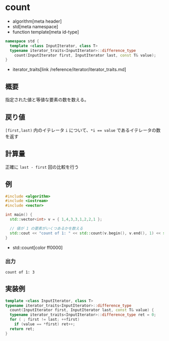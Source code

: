 # count
* algorithm[meta header]
* std[meta namespace]
* function template[meta id-type]

```cpp
namespace std {
  template <class InputIterator, class T>
  typename iterator_traits<InputIterator>::difference_type
    count(InputIterator first, InputIterator last, const T& value);
}
```
* iterator_traits[link /reference/iterator/iterator_traits.md]

## 概要
指定された値と等値な要素の数を数える。


## 戻り値
`[first,last)` 内のイテレータ `i` について、`*i == value` であるイテレータの数を返す


## 計算量
正確に `last - first` 回の比較を行う


## 例
```cpp
#include <algorithm>
#include <iostream>
#include <vector>

int main() {
  std::vector<int> v = { 1,4,3,3,1,2,2,1 };

  // 値が 1 の要素がいくつあるかを数える
  std::cout << "count of 1: " << std::count(v.begin(), v.end(), 1) << std::endl;
}
```
* std::count[color ff0000]

### 出力
```
count of 1: 3
```


## 実装例
```cpp
template <class InputIterator, class T>
typename iterator_traits<InputIterator>::difference_type
  count(InputIterator first, InputIterator last, const T& value) {
  typename iterator_traits<InputIterator>::difference_type ret = 0;
  for ( ; first != last; ++first)
    if (value == *first) ret++;
  return ret;
}
```


